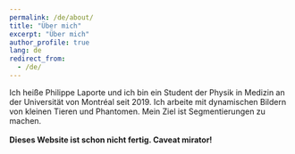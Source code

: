 ```yaml
---
permalink: /de/about/
title: "Über mich"
excerpt: "Über mich"
author_profile: true
lang: de
redirect_from:
  - /de/
---
```

Ich heiße Philippe Laporte und ich bin ein Student der Physik in Medizin an der Universität von Montréal seit 2019. 
Ich arbeite mit dynamischen Bildern von kleinen Tieren und Phantomen. Mein Ziel ist Segmentierungen zu machen.
<br><br>
<b>Dieses Website ist schon nicht fertig. Caveat mirator!</b>